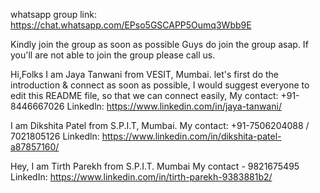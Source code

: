 whatsapp group link: https://chat.whatsapp.com/EPso5GSCAPP5Oumq3Wbb9E

Kindly join the group as soon as possible
Guys do join the group asap.
If you'll are not able to join the group please call us.

Hi,Folks
I am Jaya Tanwani from VESIT, Mumbai.
let's first do the introduction & connect as soon as possible,
I would suggest everyone to edit this README file,
so that we can connect easily,
My contact: +91-8446667026
Linkedln: https://www.linkedin.com/in/jaya-tanwani/


I am Dikshita Patel from S.P.I.T, Mumbai.
My contact: +91-7506204088 / 7021805126
Linkedln: https://www.linkedin.com/in/dikshita-patel-a87857160/

Hey,
I am Tirth Parekh from S.P.I.T. Mumbai
My contact - 9821675495
LinkedIn: https://www.linkedin.com/in/tirth-parekh-9383881b2/
